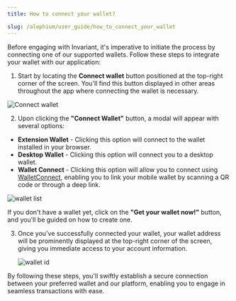```yaml
---
title: How to connect your wallet?

slug: /alephium/user_guide/how_to_connect_your_wallet
---
```


Before engaging with Invariant, it's imperative to initiate the process by connecting one of our supported wallets. Follow these steps to integrate your wallet with our application:

1. Start by locating the **Connect wallet** button positioned at the top-right corner of the screen. You'll find this button displayed in other areas throughout the app where connecting the wallet is necessary.

![Connect wallet](/img/docs/app/alph/alph_connectwallet.jpg)

2. Upon clicking the **"Connect Wallet"** button, a modal will appear with several options:

- **Extension Wallet** - Clicking this option will connect to the wallet installed in your browser.
- **Desktop Wallet** - Clicking this option will connect you to a desktop wallet.
- **Wallet Connect** - Clicking this option will allow you to connect using [WalletConnect](https://walletconnect.network/), enabling you to link your mobile wallet by scanning a QR code or through a deep link.

![wallet list](/img/docs/app/alph/alph_connectwallet_modal.png)

If you don't have a wallet yet, click on the **"Get your wallet now!"** button, and you'll be guided on how to create one.

3. Once you've successfully connected your wallet, your wallet address will be prominently displayed at the top-right corner of the screen, giving you immediate access to your account information.

   ![wallet id](/img/docs/app/a0/a0_cornerwalletadress.png)

By following these steps, you'll swiftly establish a secure connection between your preferred wallet and our platform, enabling you to engage in seamless transactions with ease.
